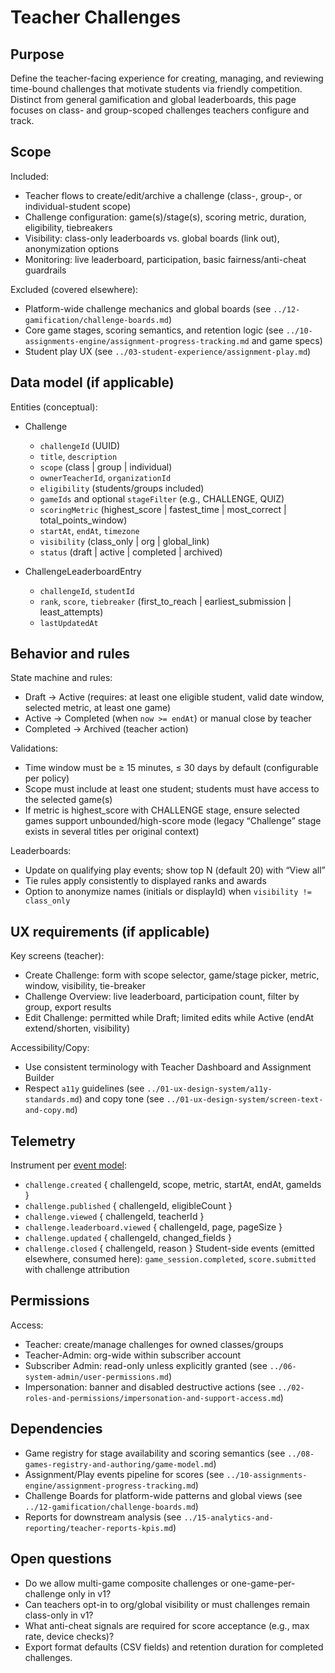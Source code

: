 # Teacher Challenges

## Purpose
Define the teacher-facing experience for creating, managing, and reviewing time-bound challenges that motivate students via friendly competition. Distinct from general gamification and global leaderboards, this page focuses on class- and group-scoped challenges teachers configure and track.

## Scope
Included:
- Teacher flows to create/edit/archive a challenge (class-, group-, or individual-student scope)
- Challenge configuration: game(s)/stage(s), scoring metric, duration, eligibility, tiebreakers
- Visibility: class-only leaderboards vs. global boards (link out), anonymization options
- Monitoring: live leaderboard, participation, basic fairness/anti-cheat guardrails

Excluded (covered elsewhere):
- Platform-wide challenge mechanics and global boards (see `../12-gamification/challenge-boards.md`)
- Core game stages, scoring semantics, and retention logic (see `../10-assignments-engine/assignment-progress-tracking.md` and game specs)
- Student play UX (see `../03-student-experience/assignment-play.md`)

## Data model (if applicable)
Entities (conceptual):
- Challenge
  - `challengeId` (UUID)
  - `title`, `description`
  - `scope` (class | group | individual)
  - `ownerTeacherId`, `organizationId`
  - `eligibility` (students/groups included)
  - `gameIds` and optional `stageFilter` (e.g., CHALLENGE, QUIZ)
  - `scoringMetric` (highest_score | fastest_time | most_correct | total_points_window)
  - `startAt`, `endAt`, `timezone`
  - `visibility` (class_only | org | global_link)
  - `status` (draft | active | completed | archived)

- ChallengeLeaderboardEntry
  - `challengeId`, `studentId`
  - `rank`, `score`, `tiebreaker` (first_to_reach | earliest_submission | least_attempts)
  - `lastUpdatedAt`

## Behavior and rules
State machine and rules:
- Draft → Active (requires: at least one eligible student, valid date window, selected metric, at least one game)
- Active → Completed (when `now >= endAt`) or manual close by teacher
- Completed → Archived (teacher action)

Validations:
- Time window must be ≥ 15 minutes, ≤ 30 days by default (configurable per policy)
- Scope must include at least one student; students must have access to the selected game(s)
- If metric is highest_score with CHALLENGE stage, ensure selected games support unbounded/high-score mode (legacy “Challenge” stage exists in several titles per original context)

Leaderboards:
- Update on qualifying play events; show top N (default 20) with “View all”
- Tie rules apply consistently to displayed ranks and awards
- Option to anonymize names (initials or displayId) when `visibility != class_only`

## UX requirements (if applicable)
Key screens (teacher):
- Create Challenge: form with scope selector, game/stage picker, metric, window, visibility, tie-breaker
- Challenge Overview: live leaderboard, participation count, filter by group, export results
- Edit Challenge: permitted while Draft; limited edits while Active (endAt extend/shorten, visibility)

Accessibility/Copy:
- Use consistent terminology with Teacher Dashboard and Assignment Builder
- Respect `a11y` guidelines (see `../01-ux-design-system/a11y-standards.md`) and copy tone (see `../01-ux-design-system/screen-text-and-copy.md`)

## Telemetry
Instrument per [event model](../15-analytics-and-reporting/event-model.md):
- `challenge.created` { challengeId, scope, metric, startAt, endAt, gameIds }
- `challenge.published` { challengeId, eligibleCount }
- `challenge.viewed` { challengeId, teacherId }
- `challenge.leaderboard.viewed` { challengeId, page, pageSize }
- `challenge.updated` { challengeId, changed_fields }
- `challenge.closed` { challengeId, reason }
Student-side events (emitted elsewhere, consumed here): `game_session.completed`, `score.submitted` with challenge attribution

## Permissions
Access:
- Teacher: create/manage challenges for owned classes/groups
- Teacher-Admin: org-wide within subscriber account
- Subscriber Admin: read-only unless explicitly granted (see `../06-system-admin/user-permissions.md`)
- Impersonation: banner and disabled destructive actions (see `../02-roles-and-permissions/impersonation-and-support-access.md`)

## Dependencies
- Game registry for stage availability and scoring semantics (see `../08-games-registry-and-authoring/game-model.md`)
- Assignment/Play events pipeline for scores (see `../10-assignments-engine/assignment-progress-tracking.md`)
- Challenge Boards for platform-wide patterns and global views (see `../12-gamification/challenge-boards.md`)
- Reports for downstream analysis (see `../15-analytics-and-reporting/teacher-reports-kpis.md`)

## Open questions
- Do we allow multi-game composite challenges or one-game-per-challenge only in v1?
- Can teachers opt-in to org/global visibility or must challenges remain class-only in v1?
- What anti-cheat signals are required for score acceptance (e.g., max rate, device checks)?
- Export format defaults (CSV fields) and retention duration for completed challenges.

